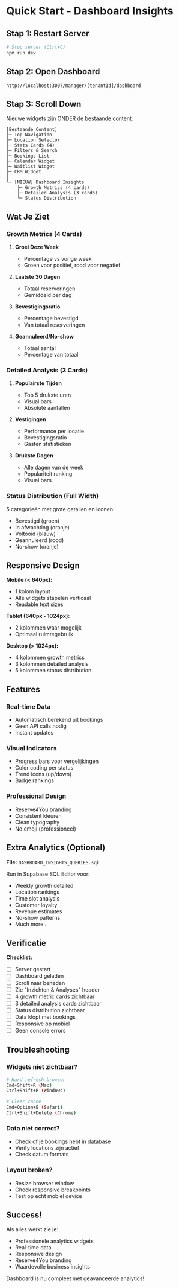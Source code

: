 # Quick Start - Dashboard Insights

## Stap 1: Restart Server

```bash
# Stop server (Ctrl+C)
npm run dev
```

## Stap 2: Open Dashboard

```
http://localhost:3007/manager/[tenantId]/dashboard
```

## Stap 3: Scroll Down

Nieuwe widgets zijn ONDER de bestaande content:

```
[Bestaande Content]
├─ Top Navigation
├─ Location Selector
├─ Stats Cards (4)
├─ Filters & Search
├─ Bookings List
├─ Calendar Widget
├─ Waitlist Widget
├─ CRM Widget
│
└─ [NIEUW] Dashboard Insights
    ├─ Growth Metrics (4 cards)
    ├─ Detailed Analysis (3 cards)
    └─ Status Distribution
```

## Wat Je Ziet

### Growth Metrics (4 Cards)

1. **Groei Deze Week**
   - Percentage vs vorige week
   - Groen voor positief, rood voor negatief

2. **Laatste 30 Dagen**
   - Totaal reserveringen
   - Gemiddeld per dag

3. **Bevestigingsratio**
   - Percentage bevestigd
   - Van totaal reserveringen

4. **Geannuleerd/No-show**
   - Totaal aantal
   - Percentage van totaal

### Detailed Analysis (3 Cards)

1. **Populairste Tijden**
   - Top 5 drukste uren
   - Visual bars
   - Absolute aantallen

2. **Vestigingen**
   - Performance per locatie
   - Bevestigingsratio
   - Gasten statistieken

3. **Drukste Dagen**
   - Alle dagen van de week
   - Populariteit ranking
   - Visual bars

### Status Distribution (Full Width)

5 categorieën met grote getallen en iconen:
- Bevestigd (groen)
- In afwachting (oranje)
- Voltooid (blauw)
- Geannuleerd (rood)
- No-show (oranje)

## Responsive Design

**Mobile (< 640px):**
- 1 kolom layout
- Alle widgets stapelen verticaal
- Readable text sizes

**Tablet (640px - 1024px):**
- 2 kolommen waar mogelijk
- Optimaal ruimtegebruik

**Desktop (> 1024px):**
- 4 kolommen growth metrics
- 3 kolommen detailed analysis
- 5 kolommen status distribution

## Features

### Real-time Data
- Automatisch berekend uit bookings
- Geen API calls nodig
- Instant updates

### Visual Indicators
- Progress bars voor vergelijkingen
- Color coding per status
- Trend icons (up/down)
- Badge rankings

### Professional Design
- Reserve4You branding
- Consistent kleuren
- Clean typography
- No emoji (professioneel)

## Extra Analytics (Optional)

**File:** `DASHBOARD_INSIGHTS_QUERIES.sql`

Run in Supabase SQL Editor voor:
- Weekly growth detailed
- Location rankings
- Time slot analysis
- Customer loyalty
- Revenue estimates
- No-show patterns
- Much more...

## Verificatie

**Checklist:**
- [ ] Server gestart
- [ ] Dashboard geladen
- [ ] Scroll naar beneden
- [ ] Zie "Inzichten & Analyses" header
- [ ] 4 growth metric cards zichtbaar
- [ ] 3 detailed analysis cards zichtbaar
- [ ] Status distribution zichtbaar
- [ ] Data klopt met bookings
- [ ] Responsive op mobiel
- [ ] Geen console errors

## Troubleshooting

### Widgets niet zichtbaar?
```bash
# Hard refresh browser
Cmd+Shift+R (Mac)
Ctrl+Shift+R (Windows)

# Clear cache
Cmd+Option+E (Safari)
Ctrl+Shift+Delete (Chrome)
```

### Data niet correct?
- Check of je bookings hebt in database
- Verify locations zijn actief
- Check datum formats

### Layout broken?
- Resize browser window
- Check responsive breakpoints
- Test op echt mobiel device

## Success!

Als alles werkt zie je:
- Professionele analytics widgets
- Real-time data
- Responsive design
- Reserve4You branding
- Waardevolle business insights

Dashboard is nu compleet met geavanceerde analytics!

